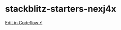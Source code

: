 # stackblitz-starters-nexj4x

[Edit in Codeflow ⚡️](https://stackblitz.com/~/github.com/johnkuefler/stackblitz-starters-nexj4x)
